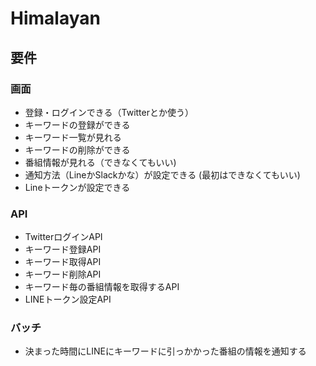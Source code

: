 # Himalayan

## 要件

### 画面
- 登録・ログインできる（Twitterとか使う）
- キーワードの登録ができる
- キーワード一覧が見れる
- キーワードの削除ができる
- 番組情報が見れる（できなくてもいい)
- 通知方法（LineかSlackかな）が設定できる (最初はできなくてもいい)
- Lineトークンが設定できる

### API
- TwitterログインAPI
- キーワード登録API
- キーワード取得API
- キーワード削除API
- キーワード毎の番組情報を取得するAPI
- LINEトークン設定API

### バッチ
- 決まった時間にLINEにキーワードに引っかかった番組の情報を通知する